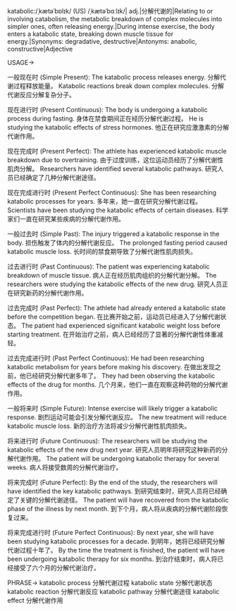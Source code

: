 katabolic:/ˌkætəˈbɒlɪk/ (US) /ˌkætəˈbɑːlɪk/| adj.|分解代谢的|Relating to or involving catabolism, the metabolic breakdown of complex molecules into simpler ones, often releasing energy.|During intense exercise, the body enters a katabolic state, breaking down muscle tissue for energy.|Synonyms: degradative, destructive|Antonyms: anabolic, constructive|Adjective

USAGE->

一般现在时 (Simple Present):
The katabolic process releases energy. 分解代谢过程释放能量。
Katabolic reactions break down complex molecules. 分解代谢反应分解复杂分子。

现在进行时 (Present Continuous):
The body is undergoing a katabolic process during fasting.  身体在禁食期间正在经历分解代谢过程。
He is studying the katabolic effects of stress hormones. 他正在研究应激激素的分解代谢作用。

现在完成时 (Present Perfect):
The athlete has experienced katabolic muscle breakdown due to overtraining.  由于过度训练，这位运动员经历了分解代谢性肌肉分解。
Researchers have identified several katabolic pathways. 研究人员已经确定了几种分解代谢途径。

现在完成进行时 (Present Perfect Continuous):
She has been researching katabolic processes for years. 多年来，她一直在研究分解代谢过程。
Scientists have been studying the katabolic effects of certain diseases. 科学家们一直在研究某些疾病的分解代谢作用。

一般过去时 (Simple Past):
The injury triggered a katabolic response in the body. 损伤触发了体内的分解代谢反应。
The prolonged fasting period caused katabolic muscle loss. 长时间的禁食期导致了分解代谢性肌肉损失。


过去进行时 (Past Continuous):
The patient was experiencing katabolic breakdown of muscle tissue. 病人正在经历肌肉组织的分解代谢分解。
The researchers were studying the katabolic effects of the new drug. 研究人员正在研究新药的分解代谢作用。

过去完成时 (Past Perfect):
The athlete had already entered a katabolic state before the competition began. 在比赛开始之前，运动员已经进入了分解代谢状态。
The patient had experienced significant katabolic weight loss before starting treatment. 在开始治疗之前，病人已经经历了显著的分解代谢性体重减轻。

过去完成进行时 (Past Perfect Continuous):
He had been researching katabolic metabolism for years before making his discovery. 在做出发现之前，他已经研究分解代谢多年了。
They had been observing the katabolic effects of the drug for months. 几个月来，他们一直在观察这种药物的分解代谢作用。

一般将来时 (Simple Future):
Intense exercise will likely trigger a katabolic response. 剧烈运动可能会引发分解代谢反应。
The new treatment will reduce katabolic muscle loss. 新的治疗方法将减少分解代谢性肌肉损失。

将来进行时 (Future Continuous):
The researchers will be studying the katabolic effects of the new drug next year. 研究人员明年将研究这种新药的分解代谢作用。
The patient will be undergoing katabolic therapy for several weeks. 病人将接受数周的分解代谢治疗。


将来完成时 (Future Perfect):
By the end of the study, the researchers will have identified the key katabolic pathways. 到研究结束时，研究人员将已经确定了关键的分解代谢途径。
The patient will have recovered from the katabolic phase of the illness by next month. 到下个月，病人将从疾病的分解代谢阶段恢复过来。

将来完成进行时 (Future Perfect Continuous):
By next year, she will have been studying katabolic processes for a decade. 到明年，她将已经研究分解代谢过程十年了。
By the time the treatment is finished, the patient will have been undergoing katabolic therapy for six months. 到治疗结束时，病人将已经接受了六个月的分解代谢治疗。



PHRASE->
katabolic process 分解代谢过程
katabolic state 分解代谢状态
katabolic reaction 分解代谢反应
katabolic pathway 分解代谢途径
katabolic effect 分解代谢作用
